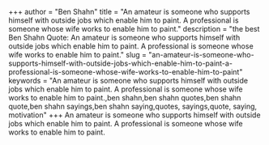 +++
author = "Ben Shahn"
title = "An amateur is someone who supports himself with outside jobs which enable him to paint. A professional is someone whose wife works to enable him to paint."
description = "the best Ben Shahn Quote: An amateur is someone who supports himself with outside jobs which enable him to paint. A professional is someone whose wife works to enable him to paint."
slug = "an-amateur-is-someone-who-supports-himself-with-outside-jobs-which-enable-him-to-paint-a-professional-is-someone-whose-wife-works-to-enable-him-to-paint"
keywords = "An amateur is someone who supports himself with outside jobs which enable him to paint. A professional is someone whose wife works to enable him to paint.,ben shahn,ben shahn quotes,ben shahn quote,ben shahn sayings,ben shahn saying,quotes, sayings,quote, saying, motivation"
+++
An amateur is someone who supports himself with outside jobs which enable him to paint. A professional is someone whose wife works to enable him to paint.
